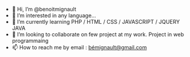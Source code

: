 - 👋 Hi, I’m @benoitmignault
- 👀 I’m interested in any language...
- 🌱 I’m currently learning PHP / HTML / CSS / JAVASCRIPT / JQUERY JAVA
- 💞️ I’m looking to collaborate on few project at my work. Project in web programmaing
- 📫 How to reach me by email : bémignault@gmail.com

<!---
benoitmignault/benoitmignault is a ✨ special ✨ repository because its `README.md` (this file) appears on your GitHub profile.
You can click the Preview link to take a look at your changes.
--->
